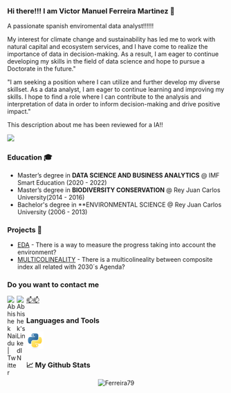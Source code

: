 ### Hi there!!! I am Victor Manuel Ferreira Martinez 👋

A passionate spanish enviromental data analyst!!!!!!

My interest for climate change and sustainability has led me to work with natural capital and ecosystem services, and I have come to realize the importance of data in decision-making. As a result, I am eager to continue developing my skills in the field of data science and hope to pursue a Doctorate in the future."

"I am seeking a position where I can utilize and further develop my diverse skillset. As a data analyst, I am eager to continue learning and improving my skills. I hope to find a role where I can contribute to the analysis and interpretation of data in order to inform decision-making and drive positive impact."

This description about me has been reviewed for a IA!!                 

![](https://visitor-badge.glitch.me/badge?page_id=Ferreira79.VictorManuelFerreiraMartinez)

### Education 🎓

- Master’s degree in **DATA SCIENCE AND BUSINESS ANALYTICS** @ IMF Smart Education (2020 - 2022)
- Master’s degree in **BIODIVERSITY CONSERVATION** @ Rey Juan Carlos University(2014 - 2016)
- Bachelor's degree in **ENVIRONMENTAL SCIENCE @ Rey Juan Carlos University (2006 - 2013)

### Projects 🐾

- [EDA](https://github.com/Ferreira79/Why-accounting-about-GDP-is-wrong-) - There is a way to measure the progress taking into account the environment?
- [MULTICOLINEALITY](https://github.com/Ferreira79/EDA-Indicadores-compuestos) - There is a multicolineality between composite index all related with 2030´s Agenda?

### Do you want to contact me

<a href="https://twitter.com/FerreSostenible">
  <img align="left" alt="Abhishek Naidu | Twitter" width="22px" src="https://raw.githubusercontent.com/peterthehan/peterthehan/master/assets/twitter.svg" />
</a>
<a href="https://www.linkedin.com/in/ferreiravictorm/">
  <img align="left" alt="Abhishek's LinkedIN" width="22px" src="https://raw.githubusercontent.com/peterthehan/peterthehan/master/assets/linkedin.svg" />
</a>
<a href="mailto:ferreira.victorm@hotmail.com" rel="me">📫📫</a> 
  <img align="left" width="22px"/>
</a>


### Languages and Tools

<p align="left"> <a href="https://www.python.org" target="_blank" rel="noreferrer"> <img src="https://raw.githubusercontent.com/devicons/devicon/master/icons/python/python-original.svg" alt="python" width="40" height="40"/> </a> </p>


### 📈 My Github Stats

<p align="center"> <img src="https://github-readme-stats.vercel.app/api?username=Ferreira79&show_icons=true&theme=gotham" alt="Ferreira79" />
  




